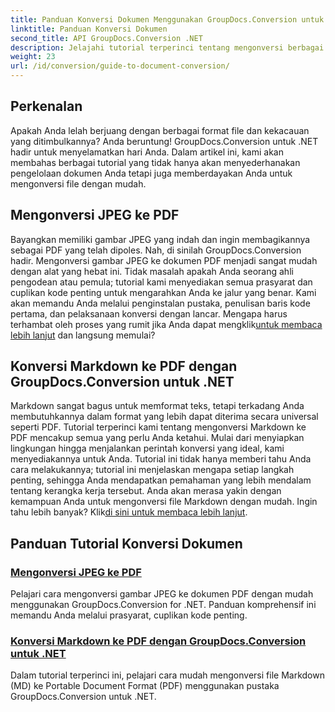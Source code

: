 ```yaml
---
title: Panduan Konversi Dokumen Menggunakan GroupDocs.Conversion untuk .NET
linktitle: Panduan Konversi Dokumen
second_title: API GroupDocs.Conversion .NET
description: Jelajahi tutorial terperinci tentang mengonversi berbagai format dokumen menggunakan GroupDocs.Conversion for .NET dan sederhanakan proses manajemen file Anda.
weight: 23
url: /id/conversion/guide-to-document-conversion/
---
```

## Perkenalan

Apakah Anda lelah berjuang dengan berbagai format file dan kekacauan yang ditimbulkannya? Anda beruntung! GroupDocs.Conversion untuk .NET hadir untuk menyelamatkan hari Anda. Dalam artikel ini, kami akan membahas berbagai tutorial yang tidak hanya akan menyederhanakan pengelolaan dokumen Anda tetapi juga memberdayakan Anda untuk mengonversi file dengan mudah.

## Mengonversi JPEG ke PDF

Bayangkan memiliki gambar JPEG yang indah dan ingin membagikannya sebagai PDF yang telah dipoles. Nah, di sinilah GroupDocs.Conversion hadir. Mengonversi gambar JPEG ke dokumen PDF menjadi sangat mudah dengan alat yang hebat ini. Tidak masalah apakah Anda seorang ahli pengodean atau pemula; tutorial kami menyediakan semua prasyarat dan cuplikan kode penting untuk mengarahkan Anda ke jalur yang benar. Kami akan memandu Anda melalui penginstalan pustaka, penulisan baris kode pertama, dan pelaksanaan konversi dengan lancar. Mengapa harus terhambat oleh proses yang rumit jika Anda dapat mengklik[untuk membaca lebih lanjut](./converting-jpeg-to-pdf/) dan langsung memulai?

## Konversi Markdown ke PDF dengan GroupDocs.Conversion untuk .NET

Markdown sangat bagus untuk memformat teks, tetapi terkadang Anda membutuhkannya dalam format yang lebih dapat diterima secara universal seperti PDF. Tutorial terperinci kami tentang mengonversi Markdown ke PDF mencakup semua yang perlu Anda ketahui. Mulai dari menyiapkan lingkungan hingga menjalankan perintah konversi yang ideal, kami menyediakannya untuk Anda. Tutorial ini tidak hanya memberi tahu Anda cara melakukannya; tutorial ini menjelaskan mengapa setiap langkah penting, sehingga Anda mendapatkan pemahaman yang lebih mendalam tentang kerangka kerja tersebut. Anda akan merasa yakin dengan kemampuan Anda untuk mengonversi file Markdown dengan mudah. Ingin tahu lebih banyak? Klik[di sini untuk membaca lebih lanjut](./convert-markdown-to-pdf/).

## Panduan Tutorial Konversi Dokumen
### [Mengonversi JPEG ke PDF](./converting-jpeg-to-pdf/)
Pelajari cara mengonversi gambar JPEG ke dokumen PDF dengan mudah menggunakan GroupDocs.Conversion for .NET. Panduan komprehensif ini memandu Anda melalui prasyarat, cuplikan kode penting.
### [Konversi Markdown ke PDF dengan GroupDocs.Conversion untuk .NET](./convert-markdown-to-pdf/)
Dalam tutorial terperinci ini, pelajari cara mudah mengonversi file Markdown (MD) ke Portable Document Format (PDF) menggunakan pustaka GroupDocs.Conversion untuk .NET.